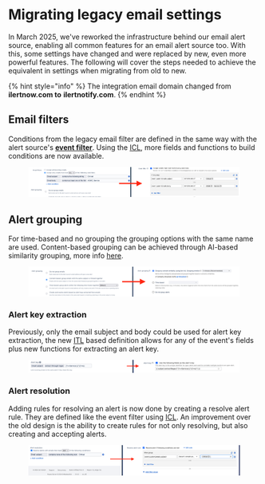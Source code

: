 # Migrating legacy email settings

In March 2025, we've reworked the infrastructure behind our email alert source, enabling all common features for an email alert source too. With this, some settings have changed and were replaced by new, even more powerful features. The following will cover the steps needed to achieve the equivalent in settings when migrating from old to new.

{% hint style="info" %}
The integration email domain changed from **ilertnow.com to** **ilertnotify.com**.
{% endhint %}

## Email filters

Conditions from the legacy email filter are defined in the same way with the alert source's [**event filter**](../../../alerting/alert-sources.md#event-filter). Using the [ICL](../../../rest-api/icl-ilert-condition-language.md), more fields and functions to build conditions are now available.

<figure><img src="../../../.gitbook/assets/image (159).png" alt=""><figcaption></figcaption></figure>

## Alert grouping

For time-based and no grouping the grouping options with the same name are used. Content-based grouping can be achieved through AI-based similarity grouping, more info [here](../../../alerting/alert-sources.md#alert-grouping).

<figure><img src="../../../.gitbook/assets/image (161).png" alt=""><figcaption></figcaption></figure>

### Alert key extraction

Previously, only the email subject and body could be used for alert key extraction, the new [ITL](../../../rest-api/itl-ilert-template-language.md) based definition allows for any of the event's fields plus new functions for extracting an alert key.

<figure><img src="../../../.gitbook/assets/image (163).png" alt=""><figcaption></figcaption></figure>

### Alert resolution

Adding rules for resolving an alert is now done by creating a resolve alert rule. They are defined like the event filter using [ICL](../../../rest-api/icl-ilert-condition-language.md). An improvement over the old design is the ability to create rules for not only resolving, but also creating and accepting alerts.

<figure><img src="../../../.gitbook/assets/image (164).png" alt=""><figcaption></figcaption></figure>
